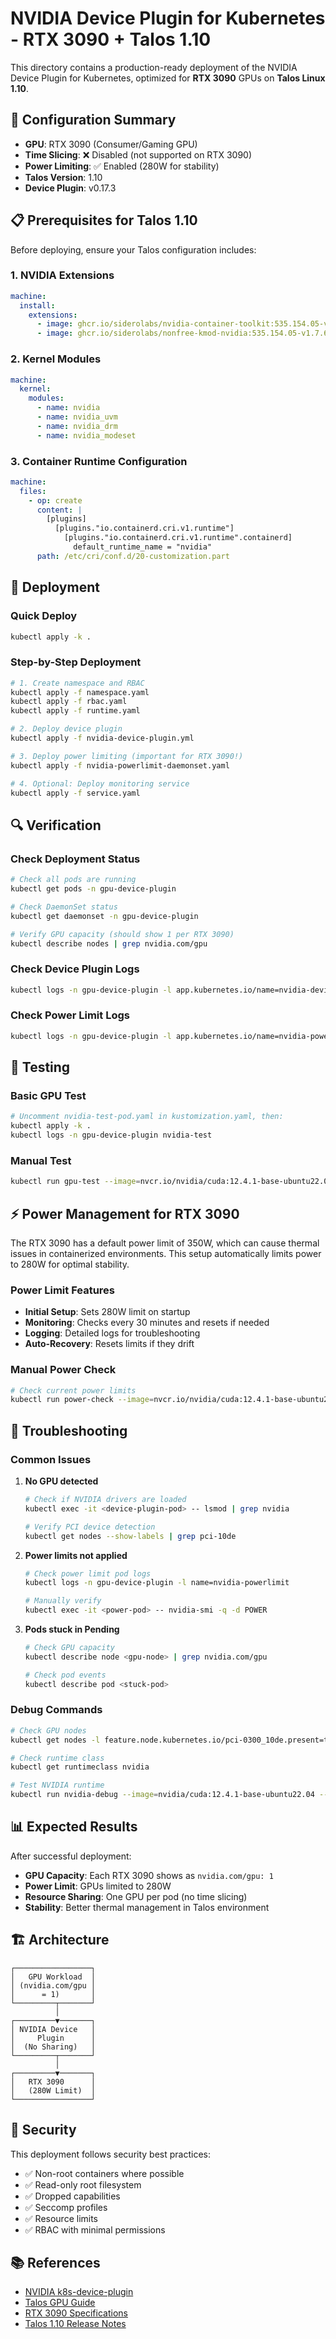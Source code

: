 # NVIDIA Device Plugin for Kubernetes - RTX 3090 + Talos 1.10

This directory contains a production-ready deployment of the NVIDIA Device Plugin for Kubernetes, optimized for **RTX 3090** GPUs on **Talos Linux 1.10**.

## 🎯 Configuration Summary

- **GPU**: RTX 3090 (Consumer/Gaming GPU)
- **Time Slicing**: ❌ Disabled (not supported on RTX 3090)
- **Power Limiting**: ✅ Enabled (280W for stability)
- **Talos Version**: 1.10
- **Device Plugin**: v0.17.3

## 📋 Prerequisites for Talos 1.10

Before deploying, ensure your Talos configuration includes:

### 1. NVIDIA Extensions
```yaml
machine:
  install:
    extensions:
      - image: ghcr.io/siderolabs/nvidia-container-toolkit:535.154.05-v1.14.6
      - image: ghcr.io/siderolabs/nonfree-kmod-nvidia:535.154.05-v1.7.6
```

### 2. Kernel Modules
```yaml
machine:
  kernel:
    modules:
      - name: nvidia
      - name: nvidia_uvm
      - name: nvidia_drm
      - name: nvidia_modeset
```

### 3. Container Runtime Configuration
```yaml
machine:
  files:
    - op: create
      content: |
        [plugins]
          [plugins."io.containerd.cri.v1.runtime"]
            [plugins."io.containerd.cri.v1.runtime".containerd]
              default_runtime_name = "nvidia"
      path: /etc/cri/conf.d/20-customization.part
```

## 🚀 Deployment

### Quick Deploy
```bash
kubectl apply -k .
```

### Step-by-Step Deployment
```bash
# 1. Create namespace and RBAC
kubectl apply -f namespace.yaml
kubectl apply -f rbac.yaml
kubectl apply -f runtime.yaml

# 2. Deploy device plugin
kubectl apply -f nvidia-device-plugin.yml

# 3. Deploy power limiting (important for RTX 3090!)
kubectl apply -f nvidia-powerlimit-daemonset.yaml

# 4. Optional: Deploy monitoring service
kubectl apply -f service.yaml
```

## 🔍 Verification

### Check Deployment Status
```bash
# Check all pods are running
kubectl get pods -n gpu-device-plugin

# Check DaemonSet status
kubectl get daemonset -n gpu-device-plugin

# Verify GPU capacity (should show 1 per RTX 3090)
kubectl describe nodes | grep nvidia.com/gpu
```

### Check Device Plugin Logs
```bash
kubectl logs -n gpu-device-plugin -l app.kubernetes.io/name=nvidia-device-plugin
```

### Check Power Limit Logs
```bash
kubectl logs -n gpu-device-plugin -l app.kubernetes.io/name=nvidia-powerlimit
```

## 🧪 Testing

### Basic GPU Test
```bash
# Uncomment nvidia-test-pod.yaml in kustomization.yaml, then:
kubectl apply -k .
kubectl logs -n gpu-device-plugin nvidia-test
```

### Manual Test
```bash
kubectl run gpu-test --image=nvcr.io/nvidia/cuda:12.4.1-base-ubuntu22.04 --restart=Never --rm -it --overrides='{"spec":{"runtimeClassName":"nvidia","tolerations":[{"key":"nvidia.com/gpu","operator":"Exists","effect":"NoSchedule"}],"nodeSelector":{"feature.node.kubernetes.io/pci-0300_10de.present":"true"},"containers":[{"name":"gpu-test","image":"nvcr.io/nvidia/cuda:12.4.1-base-ubuntu22.04","resources":{"limits":{"nvidia.com/gpu":"1"}},"command":["nvidia-smi"]}]}}'
```

## ⚡ Power Management for RTX 3090

The RTX 3090 has a default power limit of 350W, which can cause thermal issues in containerized environments. This setup automatically limits power to 280W for optimal stability.

### Power Limit Features
- **Initial Setup**: Sets 280W limit on startup
- **Monitoring**: Checks every 30 minutes and resets if needed
- **Logging**: Detailed logs for troubleshooting
- **Auto-Recovery**: Resets limits if they drift

### Manual Power Check
```bash
# Check current power limits
kubectl run power-check --image=nvcr.io/nvidia/cuda:12.4.1-base-ubuntu22.04 --restart=Never --rm -it --overrides='{"spec":{"runtimeClassName":"nvidia","tolerations":[{"key":"nvidia.com/gpu","operator":"Exists","effect":"NoSchedule"}],"nodeSelector":{"feature.node.kubernetes.io/pci-0300_10de.present":"true"},"containers":[{"name":"power-check","image":"nvcr.io/nvidia/cuda:12.4.1-base-ubuntu22.04","command":["nvidia-smi","--query-gpu=index,name,power.limit,power.draw","--format=csv"]}]}}'
```

## 🔧 Troubleshooting

### Common Issues

1. **No GPU detected**
   ```bash
   # Check if NVIDIA drivers are loaded
   kubectl exec -it <device-plugin-pod> -- lsmod | grep nvidia
   
   # Verify PCI device detection
   kubectl get nodes --show-labels | grep pci-10de
   ```

2. **Power limits not applied**
   ```bash
   # Check power limit pod logs
   kubectl logs -n gpu-device-plugin -l name=nvidia-powerlimit
   
   # Manually verify
   kubectl exec -it <power-pod> -- nvidia-smi -q -d POWER
   ```

3. **Pods stuck in Pending**
   ```bash
   # Check GPU capacity
   kubectl describe node <gpu-node> | grep nvidia.com/gpu
   
   # Check pod events
   kubectl describe pod <stuck-pod>
   ```

### Debug Commands
```bash
# Check GPU nodes
kubectl get nodes -l feature.node.kubernetes.io/pci-0300_10de.present=true

# Check runtime class
kubectl get runtimeclass nvidia

# Test NVIDIA runtime
kubectl run nvidia-debug --image=nvidia/cuda:12.4.1-base-ubuntu22.04 --restart=Never --rm -it --overrides='{"spec":{"runtimeClassName":"nvidia","containers":[{"name":"nvidia-debug","image":"nvidia/cuda:12.4.1-base-ubuntu22.04","command":["nvidia-smi"]}]}}'
```

## 📊 Expected Results

After successful deployment:
- **GPU Capacity**: Each RTX 3090 shows as `nvidia.com/gpu: 1`
- **Power Limit**: GPUs limited to 280W
- **Resource Sharing**: One GPU per pod (no time slicing)
- **Stability**: Better thermal management in Talos environment

## 🏗️ Architecture

```
┌─────────────────┐
│   GPU Workload  │
│ (nvidia.com/gpu │
│      = 1)       │
└─────────┬───────┘
          │
┌─────────▼───────┐
│ NVIDIA Device   │
│     Plugin      │
│  (No Sharing)   │
└─────────┬───────┘
          │
┌─────────▼───────┐
│   RTX 3090      │
│   (280W Limit)  │
└─────────────────┘
```

## 🔐 Security

This deployment follows security best practices:
- ✅ Non-root containers where possible
- ✅ Read-only root filesystem
- ✅ Dropped capabilities
- ✅ Seccomp profiles
- ✅ Resource limits
- ✅ RBAC with minimal permissions

## 📚 References

- [NVIDIA k8s-device-plugin](https://github.com/NVIDIA/k8s-device-plugin)
- [Talos GPU Guide](https://www.talos.dev/v1.10/advanced/gpu/)
- [RTX 3090 Specifications](https://www.nvidia.com/en-us/geforce/graphics-cards/30-series/rtx-3090/)
- [Talos 1.10 Release Notes](https://github.com/siderolabs/talos/releases/tag/v1.10.0)